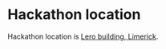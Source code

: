 # Hackathon location

Hackathon location is [Lero building, Limerick](https://goo.gl/maps/pZb3ZuXSWU9UuZAA9).
